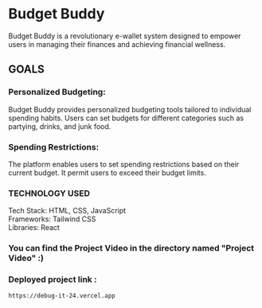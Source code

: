 # Budget Buddy

Budget Buddy is a revolutionary e-wallet system designed to empower users in managing their finances and achieving financial wellness. 
## GOALS

### Personalized Budgeting: 
Budget Buddy provides personalized budgeting tools tailored to individual spending habits. Users can set budgets for different categories such as partying, drinks, and junk food.
### Spending Restrictions: 
The platform enables users to set spending restrictions based on their current budget. It permit users to exceed their budget limits.

### TECHNOLOGY USED 
Tech Stack: HTML, CSS, JavaScript
<br>
Frameworks: Tailwind CSS
<br>
Libraries: React

### You can find the Project Video in the directory named "Project Video" :)
### Deployed project link :
 ``` 
 https://debug-it-24.vercel.app 
 ```
